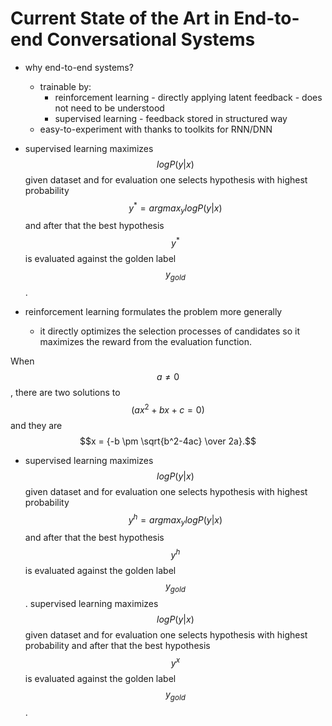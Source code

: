 # Current State of the Art in End-to-end Conversational Systems
- why end-to-end systems?
    - trainable by:
        - reinforcement learning - directly applying latent feedback - does not need to be understood
        - supervised learning - feedback stored in structured way
    - easy-to-experiment with thanks to toolkits for RNN/DNN

 - supervised learning maximizes $$log P(y|x)$$ given dataset and for evaluation one selects hypothesis with highest probability $$y^* = argmax_{y} log P(y|x)$$ and after that the best hypothesis $$y^*$$ is evaluated against the golden label $$y_{gold}$$. 
 - reinforcement learning formulates the problem more generally
    - it directly optimizes the selection processes of candidates so it maximizes the reward from the evaluation function.

When $$a \ne 0$$, there are two solutions to $$(ax^2 + bx + c = 0)$$ and they are $$x = {-b \pm \sqrt{b^2-4ac} \over 2a}.$$

 - supervised learning maximizes $$log P(y|x)$$ given dataset and for evaluation one selects hypothesis with highest probability $$y^h = argmax_{y} log P(y|x)$$ and after that the best hypothesis $$y^h$$ is evaluated against the golden label $$y_{gold}$$. 
supervised learning maximizes $$log P(y|x)$$ given dataset and for evaluation one selects hypothesis with highest probability and after that the best hypothesis $$y^x$$ is evaluated against the golden label $$y_{gold}$$. 
